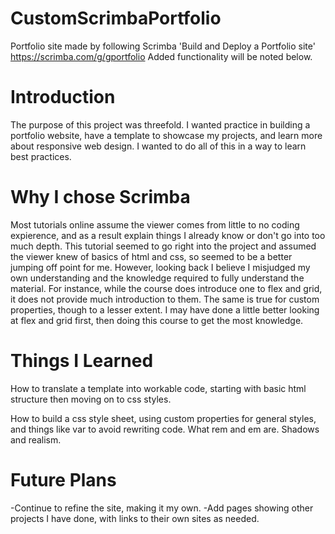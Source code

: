 # CustomScrimbaPortfolio
Portfolio site made by following Scrimba 'Build and Deploy a Portfolio site' https://scrimba.com/g/gportfolio
Added functionality will be noted below.

# Introduction
  The purpose of this project was threefold. I wanted practice in building a portfolio website, have a template to showcase my projects, and learn more about responsive web design. I wanted to do all of this in a way to learn best practices.
  
# Why I chose Scrimba

   Most tutorials online assume the viewer comes from little to no coding expierence, and as a result explain things I already know or don't go into too much depth. This tutorial seemed to go right into the project and assumed the viewer knew of basics of html and css, so seemed to be a better jumping off point for me. However, looking back I believe I misjudged my own understanding and the knowledge required to fully understand the material. For instance, while the course does introduce one to flex and grid, it does not provide much introduction to them. The same is true for custom properties, though to a lesser extent. I may have done a little better looking at flex and grid first, then doing this course to get the most knowledge. 

# Things I Learned
  How to translate a template into workable code, starting with basic html structure then moving on to css styles.

  How to build a css style sheet, using custom properties for general styles, and things like var to avoid rewriting code. What rem and em are. Shadows and realism.
# Future Plans

-Continue to refine the site, making it my own.
-Add pages showing other projects I have done, with links to their own sites as needed.

